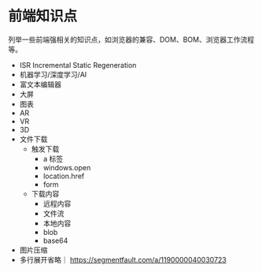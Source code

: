 # 前端知识点

列举一些前端强相关的知识点，如浏览器的兼容、DOM、BOM、浏览器工作流程等。

-   ISR Incremental Static Regeneration
-   机器学习/深度学习/AI
-   富文本编辑器
-   大屏
-   图表
-   AR
-   VR
-   3D
-   文件下载
    -   触发下载
        -   a 标签
        -   windows.open
        -   location.href
        -   form
    -   下载内容
        -   远程内容
        -   文件流
        -   本地内容
        -   blob
        -   base64
-   图片压缩
-   多行展开省略｜ https://segmentfault.com/a/1190000040030723
